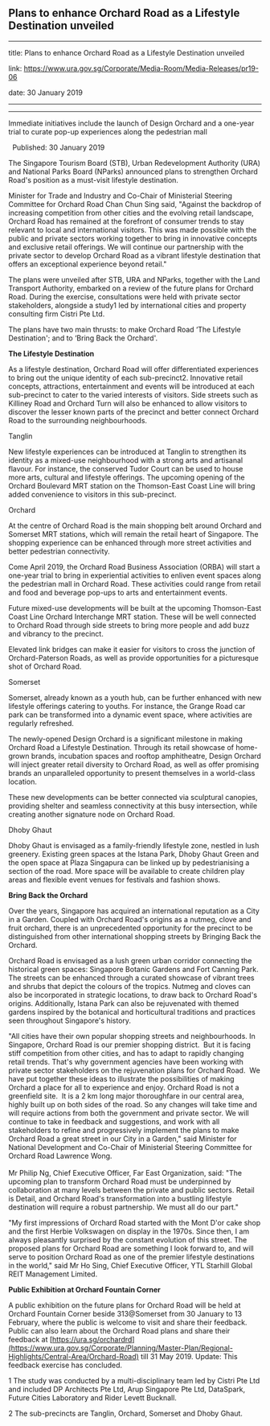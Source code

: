 ## Plans to enhance Orchard Road as a Lifestyle Destination unveiled
---
title: Plans to enhance Orchard Road as a Lifestyle Destination unveiled

link: https://www.ura.gov.sg/Corporate/Media-Room/Media-Releases/pr19-06

date: 30 January 2019

---

-----------------------------------------------------------------

Immediate initiatives include the launch of Design Orchard and a one-year trial to curate pop-up experiences along the pedestrian mall  

  Published: 30 January 2019

The Singapore Tourism Board (STB), Urban Redevelopment Authority (URA) and National Parks Board (NParks) announced plans to strengthen Orchard Road's position as a must-visit lifestyle destination.

Minister for Trade and Industry and Co-Chair of Ministerial Steering Committee for Orchard Road Chan Chun Sing said, "Against the backdrop of increasing competition from other cities and the evolving retail landscape, Orchard Road has remained at the forefront of consumer trends to stay relevant to local and international visitors. This was made possible with the public and private sectors working together to bring in innovative concepts and exclusive retail offerings. We will continue our partnership with the private sector to develop Orchard Road as a vibrant lifestyle destination that offers an exceptional experience beyond retail."

The plans were unveiled after STB, URA and NParks, together with the Land Transport Authority, embarked on a review of the future plans for Orchard Road. During the exercise, consultations were held with private sector stakeholders, alongside a study1 led by international cities and property consulting firm Cistri Pte Ltd.

The plans have two main thrusts: to make Orchard Road ‘The Lifestyle Destination'; and to ‘Bring Back the Orchard'.

**The Lifestyle Destination**

As a lifestyle destination, Orchard Road will offer differentiated experiences to bring out the unique identity of each sub-precinct2. Innovative retail concepts, attractions, entertainment and events will be introduced at each sub-precinct to cater to the varied interests of visitors. Side streets such as Killiney Road and Orchard Turn will also be enhanced to allow visitors to discover the lesser known parts of the precinct and better connect Orchard Road to the surrounding neighbourhoods.

Tanglin

New lifestyle experiences can be introduced at Tanglin to strengthen its identity as a mixed-use neighbourhood with a strong arts and artisanal flavour. For instance, the conserved Tudor Court can be used to house more arts, cultural and lifestyle offerings. The upcoming opening of the Orchard Boulevard MRT station on the Thomson-East Coast Line will bring added convenience to visitors in this sub-precinct.

Orchard

At the centre of Orchard Road is the main shopping belt around Orchard and Somerset MRT stations, which will remain the retail heart of Singapore. The shopping experience can be enhanced through more street activities and better pedestrian connectivity.

Come April 2019, the Orchard Road Business Association (ORBA) will start a one-year trial to bring in experiential activities to enliven event spaces along the pedestrian mall in Orchard Road. These activities could range from retail and food and beverage pop-ups to arts and entertainment events.

Future mixed-use developments will be built at the upcoming Thomson-East Coast Line Orchard Interchange MRT station. These will be well connected to Orchard Road through side streets to bring more people and add buzz and vibrancy to the precinct.

Elevated link bridges can make it easier for visitors to cross the junction of Orchard-Paterson Roads, as well as provide opportunities for a picturesque shot of Orchard Road.

Somerset

Somerset, already known as a youth hub, can be further enhanced with new lifestyle offerings catering to youths. For instance, the Grange Road car park can be transformed into a dynamic event space, where activities are regularly refreshed.

The newly-opened Design Orchard is a significant milestone in making Orchard Road a Lifestyle Destination. Through its retail showcase of home-grown brands, incubation spaces and rooftop amphitheatre, Design Orchard will inject greater retail diversity to Orchard Road, as well as offer promising brands an unparalleled opportunity to present themselves in a world-class location.

These new developments can be better connected via sculptural canopies, providing shelter and seamless connectivity at this busy intersection, while creating another signature node on Orchard Road.

Dhoby Ghaut

Dhoby Ghaut is envisaged as a family-friendly lifestyle zone, nestled in lush greenery. Existing green spaces at the Istana Park, Dhoby Ghaut Green and the open space at Plaza Singapura can be linked up by pedestrianising a section of the road. More space will be available to create children play areas and flexible event venues for festivals and fashion shows.

**Bring Back the Orchard**

Over the years, Singapore has acquired an international reputation as a City in a Garden. Coupled with Orchard Road's origins as a nutmeg, clove and fruit orchard, there is an unprecedented opportunity for the precinct to be distinguished from other international shopping streets by Bringing Back the Orchard.

Orchard Road is envisaged as a lush green urban corridor connecting the historical green spaces: Singapore Botanic Gardens and Fort Canning Park. The streets can be enhanced through a curated showcase of vibrant trees and shrubs that depict the colours of the tropics. Nutmeg and cloves can also be incorporated in strategic locations, to draw back to Orchard Road's origins. Additionally, Istana Park can also be rejuvenated with themed gardens inspired by the botanical and horticultural traditions and practices seen throughout Singapore's history.

"All cities have their own popular shopping streets and neighbourhoods. In Singapore, Orchard Road is our premier shopping district.  But it is facing stiff competition from other cities, and has to adapt to rapidly changing retail trends. That's why government agencies have been working with private sector stakeholders on the rejuvenation plans for Orchard Road.  We have put together these ideas to illustrate the possibilities of making Orchard a place for all to experience and enjoy. Orchard Road is not a greenfield site.  It is a 2 km long major thoroughfare in our central area, highly built up on both sides of the road. So any changes will take time and will require actions from both the government and private sector. We will continue to take in feedback and suggestions, and work with all stakeholders to refine and progressively implement the plans to make Orchard Road a great street in our City in a Garden," said Minister for National Development and Co-Chair of Ministerial Steering Committee for Orchard Road Lawrence Wong.   
   
Mr Philip Ng, Chief Executive Officer, Far East Organization, said: "The upcoming plan to transform Orchard Road must be underpinned by collaboration at many levels between the private and public sectors. Retail is Detail, and Orchard Road's transformation into a bustling lifestyle destination will require a robust partnership. We must all do our part."

"My first impressions of Orchard Road started with the Mont D'or cake shop and the first Herbie Volkswagen on display in the 1970s. Since then, I am always pleasantly surprised by the constant evolution of this street. The proposed plans for Orchard Road are something I look forward to, and will serve to position Orchard Road as one of the premier lifestyle destinations in the world," said Mr Ho Sing, Chief Executive Officer, YTL Starhill Global REIT Management Limited.

**Public Exhibition at Orchard Fountain Corner**

A public exhibition on the future plans for Orchard Road will be held at Orchard Fountain Corner beside 313@Somerset from 30 January to 13 February, where the public is welcome to visit and share their feedback. Public can also learn about the Orchard Road plans and share their feedback at [https://ura.sg/orchardrd](https://www.ura.gov.sg/Corporate/Planning/Master-Plan/Regional-Highlights/Central-Area/Orchard-Road) till 31 May 2019. Update: This feedback exercise has concluded.



1 The study was conducted by a multi-disciplinary team led by Cistri Pte Ltd and included DP Architects Pte Ltd, Arup Singapore Pte Ltd, DataSpark, Future Cities Laboratory and Rider Levett Bucknall.

2 The sub-precincts are Tanglin, Orchard, Somerset and Dhoby Ghaut.